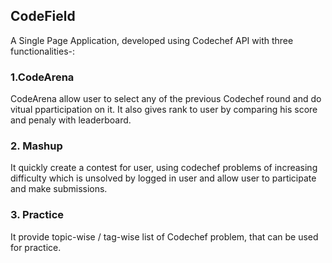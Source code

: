 ## CodeField

A Single Page Application, developed using Codechef API with three functionalities-:

### 1.CodeArena
CodeArena allow user to select any of the previous Codechef round and do vitual pparticipation on it.
It also gives rank to user by comparing his score and penaly with leaderboard.

### 2. Mashup
It quickly create a contest for user, using codechef problems of increasing difficulty which is unsolved by logged in user 
and allow user to participate and make submissions.

### 3. Practice
It provide topic-wise / tag-wise list of Codechef problem, that can be used for practice.
